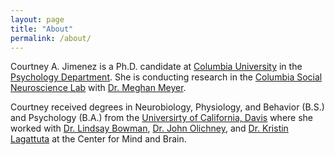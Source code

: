 ```yaml
---
layout: page
title: "About"
permalink: /about/
---
```


Courtney A. Jimenez is a Ph.D. candidate at [Columbia University](https://www.columbia.edu/) in the [Psychology Department](https://psychology.columbia.edu/). She is conducting research in the [Columbia Social Neuroscience Lab](http://columbiasocialneurosciencelab.com/) with [Dr. Meghan Meyer](https://scholar.google.com/citations?user=4tyQoi0AAAAJ&hl=en).

Courtney received degrees in Neurobiology, Physiology, and Behavior (B.S.) and Psychology (B.A.) from the [Universirty of California, Davis](https://www.ucdavis.edu/) where she worked with [Dr. Lindsay Bowman](http://basclab.ucdavis.edu/), [Dr. John Olichney](https://olichneylab.faculty.ucdavis.edu/), and [Dr. Kristin Lagattuta](https://mindemotiondevelopmentlab.ucdavis.edu/) at the Center for Mind and Brain.

